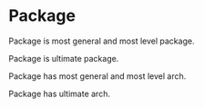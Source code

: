 # Package

Package is most general and most level package.

Package is ultimate package.

Package has most general and most level arch.

Package has ultimate arch.